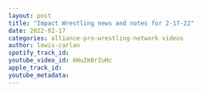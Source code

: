 ```yaml
---
layout: post
title: "Impact Wrestling news and notes for 2-17-22"
date: 2022-02-17
categories: alliance-pro-wrestling-network videos
author: lewis-carlan
spotify_track_id: 
youtube_video_id: 6HuZm8rZuHc
apple_track_id: 
youtube_metadata: 
---
```

